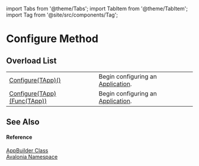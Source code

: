 import Tabs from '@theme/Tabs'; 
import TabItem from '@theme/TabItem'; 
import Tag from '@site/src/components/Tag'; 

# Configure Method


## Overload List
<table>
<tr>
<td><a href="M_Avalonia_AppBuilder_Configure__1">Configure(TApp)()</a></td>
<td>Begin configuring an <a href="T_Avalonia_Application">Application</a>.</td>
</tr>
<tr>
<td><a href="M_Avalonia_AppBuilder_Configure__1_1">Configure(TApp)(Func(TApp))</a></td>
<td>Begin configuring an <a href="T_Avalonia_Application">Application</a>.</td>
</tr>
</table>

## See Also


#### Reference
<a href="T_Avalonia_AppBuilder">AppBuilder Class</a>  
<a href="N_Avalonia">Avalonia Namespace</a>  
